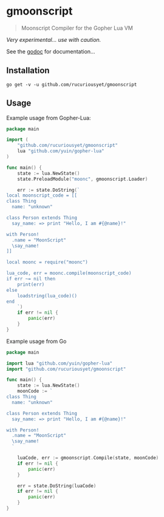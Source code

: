 # gmoonscript
> Moonscript Compiler for the Gopher Lua VM

*Very experimental... use with caution.*

See the [godoc](https://godoc.org/github.com/rucuriousyet/gmoonscript) for documentation...

## Installation
`go get -v -u github.com/rucuriousyet/gmoonscript`

## Usage

Example usage from Gopher-Lua:
```go
package main

import (
	"github.com/rucuriousyet/gmoonscript"
	lua "github.com/yuin/gopher-lua"
)

func main() {
	state := lua.NewState()
	state.PreloadModule("moonc", gmoonscript.Loader)

	err := state.DoString(`
local moonscript_code = [[
class Thing
  name: "unknown"

class Person extends Thing
  say_name: => print "Hello, I am #{@name}!"

with Person!
  .name = "MoonScript"
  \say_name!
]]

local moonc = require("moonc")

lua_code, err = moonc.compile(moonscript_code)
if err ~= nil then
	print(err)
else
	loadstring(lua_code)()
end
	`)
	if err != nil {
		panic(err)
	}
}
```

Example usage from Go
```go
package main

import lua "github.com/yuin/gopher-lua"
import "github.com/rucuriousyet/gmoonscript"

func main() {
	state := lua.NewState()
	moonCode := `
class Thing
  name: "unknown"

class Person extends Thing
  say_name: => print "Hello, I am #{@name}!"

with Person!
  .name = "MoonScript"
  \say_name!
  `

	luaCode, err := gmoonscript.Compile(state, moonCode)
	if err != nil {
		panic(err)
	}

	err = state.DoString(luaCode)
	if err != nil {
		panic(err)
	}
}
```
